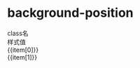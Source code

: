 
# background-position

<script setup>
import { useData } from 'vitepress'
import { ref } from 'vue'

const { page } = useData()

const list = ref([
  ['bg-auto', 'background-size: auto;'],
  ['bg-cover', 'background-size: cover;'],
  ['bg-contain', 'background-size: contain;'],
])
</script>

<div class="a-flex a-row a-jc-sb a-border-b a-h-30"  >
  <div class="a-flex-1">class名</div>
  <div class="a-flex-1">样式值</div>
</div>
<div class="a-h-200 a-flex-1" style="overflow-y:auto;max-height: 300px">

  <div class="a-flex a-row a-jc-sb a-border-b a-h-30" v-for="(item, index) in list" :key="index" >
    <div class="a-flex-1">{{item[0]}}</div>
    <div class="a-flex-1">{{item[1]}}</div>
  </div>
</div>

